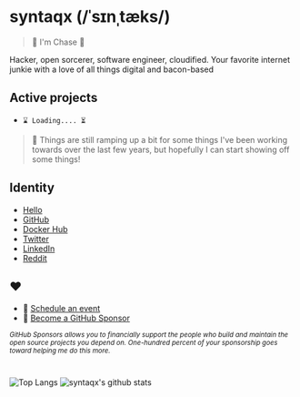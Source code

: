 # syntaqx (/ˈsɪnˌtæks/)

> :wave: I'm Chase :wave:

Hacker, open sorcerer, software engineer, cloudified. Your favorite internet junkie with a love of all things digital and bacon-based

## Active projects

- `⌛ Loading.... ⏳`

> 🚧 Things are still ramping up a bit for some things I've been working towards
> over the last few years, but hopefully I can start showing off some things!

## Identity

- [Hello](https://syntaqx.com/)
- [GitHub](https://github.com/syntaqx)
- [Docker Hub](https://hub.docker.com/u/syntaqx)
- [Twitter](https://twitter.com/syntaqx)
- [LinkedIn](https://www.linkedin.com/in/syntaqx)
- [Reddit](https://reddit.com/users/syntaqx)

## ❤️

- 📆 [Schedule an event](http://calend.ly/syntaqx)
- 🌟 [Become a GitHub Sponsor](https://github.com/sponsors/syntaqx)

<sub><i>
GitHub Sponsors allows you to financially support the people who build and
maintain the open source projects you depend on. One-hundred percent of your
sponsorship goes toward helping me do this more.
</sub></i>

#

![Top Langs](https://github-readme-stats.vercel.app/api/top-langs/?username=syntaqx&hide=html)
![syntaqx's github stats](https://github-readme-stats.vercel.app/api?username=syntaqx&show_icons=true&count_private=true&line_height=40)
